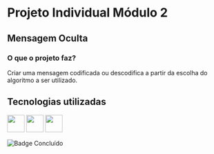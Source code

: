 <h1>Projeto Individual Módulo 2</h1>
<h2>Mensagem Oculta</h2>
<h3>O que o projeto faz?</h3>
<p>Criar uma mensagem codificada ou descodifica a partir da escolha do algoritmo a ser utilizado.</p>

## Tecnologias utilizadas
<div>
<img src="https://cdn.jsdelivr.net/gh/devicons/devicon/icons/html5/html5-original.svg" width="40" height="40" />
<img src="https://cdn.jsdelivr.net/gh/devicons/devicon/icons/css3/css3-original.svg" width="40" height="40" />
<img src="https://cdn.jsdelivr.net/gh/devicons/devicon/icons/javascript/javascript-original.svg" width="40" height="40" />
</div>


![Badge Concluído](http://img.shields.io/static/v1?label=STATUS&message=CONCLUÍDO&color=GREEN&style=for-the-badge)

